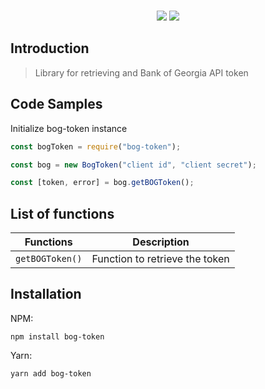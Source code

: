 <p align="center" style="margin: 0px auto; margin-top: 15px; max-width: 600px">
    <a href="https://npmjs.com/package/bog-token"><img src="https://img.shields.io/npm/v/bog-token"></a>
    <a href="#"><img src="https://img.shields.io/npm/dt/bog-token"/></a>
</p>

## Introduction

> Library for retrieving and Bank of Georgia API token

## Code Samples

Initialize bog-token instance

```js
const bogToken = require("bog-token");

const bog = new BogToken("client id", "client secret");

const [token, error] = bog.getBOGToken();
```

## List of functions

| Functions       | Description                    |
| --------------- | ------------------------------ |
| `getBOGToken()` | Function to retrieve the token |

## Installation

NPM:

```
npm install bog-token
```

Yarn:

```
yarn add bog-token
```
